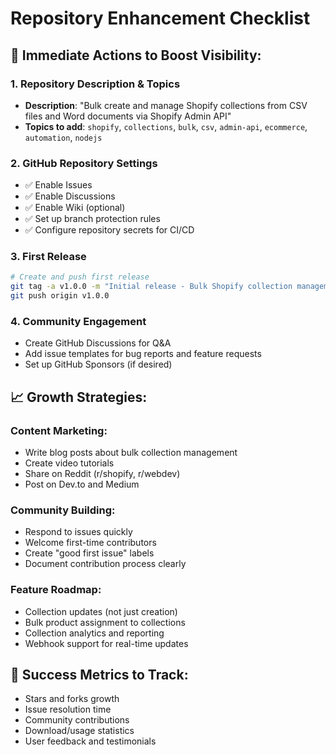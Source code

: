 # Repository Enhancement Checklist

## 🎯 **Immediate Actions to Boost Visibility:**

### 1. **Repository Description & Topics**
- **Description**: "Bulk create and manage Shopify collections from CSV files and Word documents via Shopify Admin API"
- **Topics to add**: `shopify`, `collections`, `bulk`, `csv`, `admin-api`, `ecommerce`, `automation`, `nodejs`

### 2. **GitHub Repository Settings**
- ✅ Enable Issues
- ✅ Enable Discussions  
- ✅ Enable Wiki (optional)
- ✅ Set up branch protection rules
- ✅ Configure repository secrets for CI/CD

### 3. **First Release**
```bash
# Create and push first release
git tag -a v1.0.0 -m "Initial release - Bulk Shopify collection management"
git push origin v1.0.0
```

### 4. **Community Engagement**
- Create GitHub Discussions for Q&A
- Add issue templates for bug reports and feature requests
- Set up GitHub Sponsors (if desired)

## 📈 **Growth Strategies:**

### **Content Marketing:**
- Write blog posts about bulk collection management
- Create video tutorials
- Share on Reddit (r/shopify, r/webdev)
- Post on Dev.to and Medium

### **Community Building:**
- Respond to issues quickly
- Welcome first-time contributors
- Create "good first issue" labels
- Document contribution process clearly

### **Feature Roadmap:**
- Collection updates (not just creation)
- Bulk product assignment to collections
- Collection analytics and reporting
- Webhook support for real-time updates

## 🎯 **Success Metrics to Track:**
- Stars and forks growth
- Issue resolution time
- Community contributions
- Download/usage statistics
- User feedback and testimonials
